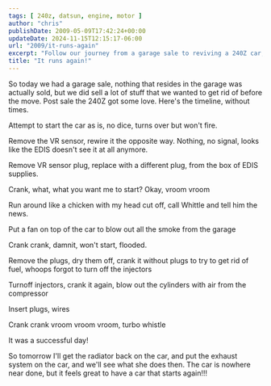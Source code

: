 ```yaml
---
tags: [ 240z, datsun, engine, motor ]
author: "chris"
publishDate: 2009-05-09T17:42:24+00:00
updateDate: 2024-11-15T12:15:17-06:00
url: "2009/it-runs-again"
excerpt: "Follow our journey from a garage sale to reviving a 240Z car, experimenting with different workarounds until we finally get the vroom back!"
title: "It runs again!"
---
```


So today we had a garage sale, nothing that resides in the garage was actually sold, but we did sell a lot of stuff that we wanted to get rid of before the move. Post sale the 240Z got some love. Here's the timeline, without times.

Attempt to start the car as is, no dice, turns over but won't fire.

Remove the VR sensor, rewire it the opposite way. Nothing, no signal, looks like the EDIS doesn't see it at all anymore.

Remove VR sensor plug, replace with a different plug, from the box of EDIS supplies.

Crank, what, what you want me to start? Okay, vroom vroom

Run around like a chicken with my head cut off, call Whittle and tell him the news.

Put a fan on top of the car to blow out all the smoke from the garage

Crank crank, damnit, won't start, flooded.

Remove the plugs, dry them off, crank it without plugs to try to get rid of fuel, whoops forgot to turn off the injectors

Turnoff injectors, crank it again, blow out the cylinders with air from the compressor

Insert plugs, wires

Crank crank vroom vroom vroom, turbo whistle

It was a successful day!

So tomorrow I'll get the radiator back on the car, and put the exhaust system on the car, and we'll see what she does then. The car is nowhere near done, but it feels great to have a car that starts again!!!

